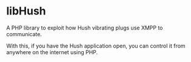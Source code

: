 libHush
=======

A PHP library to exploit how Hush vibrating plugs use XMPP to communicate.

With this, if you have the Hush application open, you can control it from anywhere on the internet using PHP.